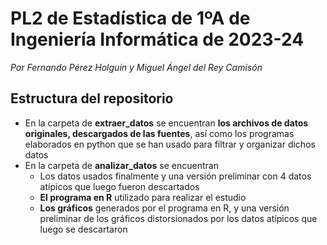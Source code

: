 # PL2 de Estadística de 1ºA de Ingeniería Informática de 2023-24
_Por Fernando Pérez Holguín y Miguel Ángel del Rey Camisón_
## Estructura del repositorio
* En la carpeta de __extraer_datos__ se encuentran **los archivos de datos originales, descargados de las fuentes**, así como los programas elaborados en python que se han usado para filtrar y organizar dichos datos
* En la carpeta de **analizar_datos** se encuentran
  * Los datos usados finalmente y una versión preliminar con 4 datos atípicos que luego fueron descartados
  * **El programa en R** utilizado para realizar el estudio
  * **Los gráficos** generados por el programa en R, y una versión preliminar de los gráficos distorsionados por los datos atípicos que luego se descartaron
